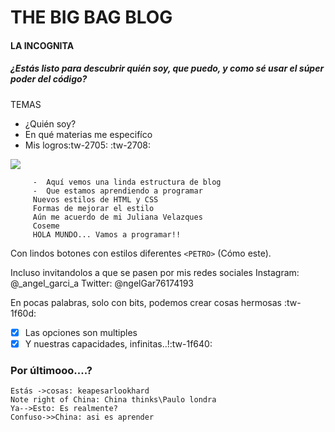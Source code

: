 # THE BIG BAG BLOG

#### LA INCOGNITA
##### ¿Estás listo para descubrir quién soy, que puedo, y como sé usar el súper poder del código?

TEMAS
-  ¿Quién soy?
- En qué materias me especifíco
-  Mis logros:tw-2705: :tw-2708:


![](https://w0.peakpx.com/wallpaper/760/874/HD-wallpaper-hackers-alone-amazing-beautiful-cute-girl-hurt-love-man-nature-women.jpg)


			
		 -  Aquí vemos una linda estructura de blog
		 -  Que estamos aprendiendo a programar
		 Nuevos estilos de HTML y CSS
		 Formas de mejorar el estilo
		 Aún me acuerdo de mi Juliana Velazques
		 Coseme
		 HOLA MUNDO... Vamos a programar!!

Con lindos botones con estilos diferentes `<PETRO>` (Cómo este).

Incluso invitandolos a que se pasen por mis redes sociales
Instagram: @_angel_garci_a
Twitter:  @ngelGar76174193

En pocas palabras, solo con bits, podemos crear cosas hermosas :tw-1f60d:

- [x] Las opciones son multiples
- [x] Y nuestras capacidades, infinitas..!:tw-1f640:

### Por últimooo....?

```seq
Estás ->cosas: keapesarlookhard 
Note right of China: China thinks\Paulo londra
Ya-->Esto: Es realmente? 
Confuso->>China: asi es aprender
